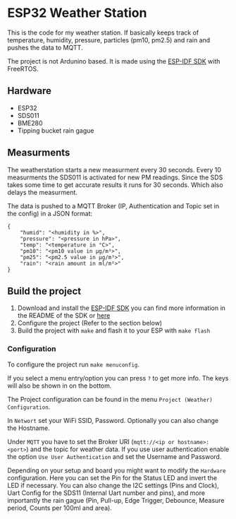 # ESP32 Weather Station

This is the code for my weather station.
If basically keeps track of temperature, humidity, pressure, particles (pm10, pm2.5) and rain and pushes the data to MQTT.

The project is not Ardunino based. It is made using the [ESP-IDF SDK](https://github.com/espressif/esp-idf) with FreeRTOS.

## Hardware
 * ESP32
 * SDS011
 * BME280
 * Tipping bucket rain gague

## Measurments

The weatherstation starts a new measurment every 30 seconds. Every 10 measurments the SDS011 is activated for new PM readings. Since the SDS takes some time to get accurate results it runs for 30 seconds. Which also delays the measurment.

The data is pushed to a MQTT Broker (IP, Authentication and Topic set in the config) in a JSON format:
```
{
	"humid": "<humidity in %>", 
	"pressure": "<pressure in hPa>", 
	"temp": "<temperature in °C>", 
	"pm10": "<pm10 value in µg/m³>", 
	"pm25": "<pm2.5 value in µg/m³>", 
	"rain": "<rain amount in ml/m²>"
}
```

## Build the project

1. Download and install the [ESP-IDF SDK](https://github.com/espressif/esp-idf) you can find more information in the README of the SDK or [here](https://docs.espressif.com/projects/esp-idf/en/stable/get-started/#step-1-install-prerequisites)
2. Configure the project (Refer to the section below)
3. Build the project with ``make`` and flash it to your ESP with ``make flash``

### Configuration
To configure the project run ``make menuconfig``.

If you select a menu entry/option you can press ``?`` to get more info. The keys will also be shown in on the bottom.

The Project configuration can be found in the menu ``Project (Weather) Configuration``.

In ``Networt`` set your WiFi SSID, Password. Optionally you can also change the Hostname.

Under ``MQTT`` you have to set the Broker URI (``mqtt://<ip or hostname>:<port>``) and the topic for weather data. If you use user authentication enable the option ``Use User Authentication`` and set the Username and Password.

Depending on your setup and board you might want to modify the ``Hardware`` configuration. Here you can set the Pin for the Status LED and invert the LED if necessary. You can also change the I2C settings (Pins and Clock), Uart Config for the SDS11 (Internal Uart number and pins), and more importantly the rain gague (Pin, Pull-up, Edge Trigger, Debounce, Measure period, Counts per 100ml and area).



